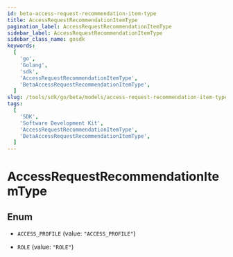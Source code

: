 ```yaml
---
id: beta-access-request-recommendation-item-type
title: AccessRequestRecommendationItemType
pagination_label: AccessRequestRecommendationItemType
sidebar_label: AccessRequestRecommendationItemType
sidebar_class_name: gosdk
keywords:
  [
    'go',
    'Golang',
    'sdk',
    'AccessRequestRecommendationItemType',
    'BetaAccessRequestRecommendationItemType',
  ]
slug: /tools/sdk/go/beta/models/access-request-recommendation-item-type
tags:
  [
    'SDK',
    'Software Development Kit',
    'AccessRequestRecommendationItemType',
    'BetaAccessRequestRecommendationItemType',
  ]
---
```


# AccessRequestRecommendationItemType

## Enum

- `ACCESS_PROFILE` (value: `"ACCESS_PROFILE"`)

- `ROLE` (value: `"ROLE"`)
